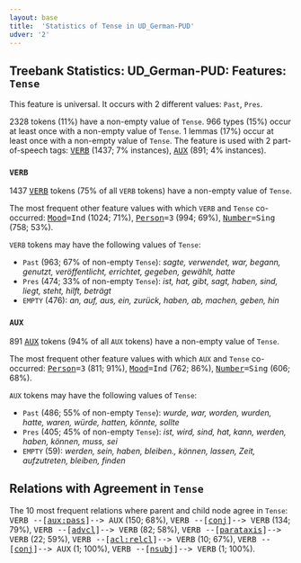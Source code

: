 ```yaml
---
layout: base
title:  'Statistics of Tense in UD_German-PUD'
udver: '2'
---
```


## Treebank Statistics: UD_German-PUD: Features: `Tense`

This feature is universal.
It occurs with 2 different values: `Past`, `Pres`.

2328 tokens (11%) have a non-empty value of `Tense`.
966 types (15%) occur at least once with a non-empty value of `Tense`.
1 lemmas (17%) occur at least once with a non-empty value of `Tense`.
The feature is used with 2 part-of-speech tags: <tt><a href="de_pud-pos-VERB.html">VERB</a></tt> (1437; 7% instances), <tt><a href="de_pud-pos-AUX.html">AUX</a></tt> (891; 4% instances).

### `VERB`

1437 <tt><a href="de_pud-pos-VERB.html">VERB</a></tt> tokens (75% of all `VERB` tokens) have a non-empty value of `Tense`.

The most frequent other feature values with which `VERB` and `Tense` co-occurred: <tt><a href="de_pud-feat-Mood.html">Mood</a></tt><tt>=Ind</tt> (1024; 71%), <tt><a href="de_pud-feat-Person.html">Person</a></tt><tt>=3</tt> (994; 69%), <tt><a href="de_pud-feat-Number.html">Number</a></tt><tt>=Sing</tt> (758; 53%).

`VERB` tokens may have the following values of `Tense`:

* `Past` (963; 67% of non-empty `Tense`): <em>sagte, verwendet, war, begann, genutzt, veröffentlicht, errichtet, gegeben, gewählt, hatte</em>
* `Pres` (474; 33% of non-empty `Tense`): <em>ist, hat, gibt, sagt, haben, sind, liegt, steht, hilft, beträgt</em>
* `EMPTY` (476): <em>an, auf, aus, ein, zurück, haben, ab, machen, geben, hin</em>

### `AUX`

891 <tt><a href="de_pud-pos-AUX.html">AUX</a></tt> tokens (94% of all `AUX` tokens) have a non-empty value of `Tense`.

The most frequent other feature values with which `AUX` and `Tense` co-occurred: <tt><a href="de_pud-feat-Person.html">Person</a></tt><tt>=3</tt> (811; 91%), <tt><a href="de_pud-feat-Mood.html">Mood</a></tt><tt>=Ind</tt> (762; 86%), <tt><a href="de_pud-feat-Number.html">Number</a></tt><tt>=Sing</tt> (606; 68%).

`AUX` tokens may have the following values of `Tense`:

* `Past` (486; 55% of non-empty `Tense`): <em>wurde, war, worden, wurden, hatte, waren, würde, hatten, könnte, sollte</em>
* `Pres` (405; 45% of non-empty `Tense`): <em>ist, wird, sind, hat, kann, werden, haben, können, muss, sei</em>
* `EMPTY` (59): <em>werden, sein, haben, bleiben., können, lassen, Zeit, aufzutreten, bleiben, finden</em>

## Relations with Agreement in `Tense`

The 10 most frequent relations where parent and child node agree in `Tense`:
<tt>VERB --[<tt><a href="de_pud-dep-aux-pass.html">aux:pass</a></tt>]--> AUX</tt> (150; 68%),
<tt>VERB --[<tt><a href="de_pud-dep-conj.html">conj</a></tt>]--> VERB</tt> (134; 79%),
<tt>VERB --[<tt><a href="de_pud-dep-advcl.html">advcl</a></tt>]--> VERB</tt> (82; 58%),
<tt>VERB --[<tt><a href="de_pud-dep-parataxis.html">parataxis</a></tt>]--> VERB</tt> (22; 59%),
<tt>VERB --[<tt><a href="de_pud-dep-acl-relcl.html">acl:relcl</a></tt>]--> VERB</tt> (10; 67%),
<tt>VERB --[<tt><a href="de_pud-dep-conj.html">conj</a></tt>]--> AUX</tt> (1; 100%),
<tt>VERB --[<tt><a href="de_pud-dep-nsubj.html">nsubj</a></tt>]--> VERB</tt> (1; 100%).

